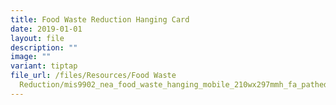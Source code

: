```yaml
---
title: Food Waste Reduction Hanging Card
date: 2019-01-01
layout: file
description: ""
image: ""
variant: tiptap
file_url: /files/Resources/Food Waste
  Reduction/mis9902_nea_food_waste_hanging_mobile_210wx297mmh_fa_pathed.pdf
---
```

